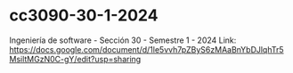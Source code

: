 # cc3090-30-1-2024
Ingeniería de software - Sección 30 - Semestre 1 - 2024
Link: https://docs.google.com/document/d/1le5vvh7pZByS6zMAaBnYbDJlqhTr5MsiltMGzN0C-gY/edit?usp=sharing
